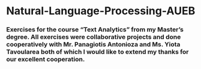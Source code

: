 # Natural-Language-Processing-AUEB

### Exercises for the course “Text Analytics” from my Master’s degree. All exercises were collaborative projects and done cooperatively with Mr.  Panagiotis Antonioza and Ms. Yiota Tavoularea both of which I would like to extend my thanks for our excellent cooperation. 
